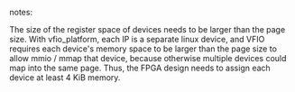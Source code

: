 notes:

The size of the register space of devices needs to be larger than the page size.
With vfio_platform, each IP is a separate linux device, and VFIO requires each device's memory space to be larger than the page size to allow mmio / mmap that device, because otherwise multiple devices could map into the same page.
Thus, the FPGA design needs to assign each device at least 4 KiB memory.
